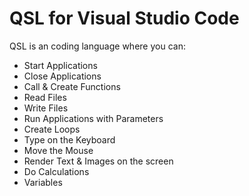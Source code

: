# QSL for Visual Studio Code

QSL is an coding language where you can:

- Start Applications
- Close Applications
- Call & Create Functions
- Read Files
- Write Files
- Run Applications with Parameters
- Create Loops
- Type on the Keyboard
- Move the Mouse
- Render Text & Images on the screen
- Do Calculations
- Variables
